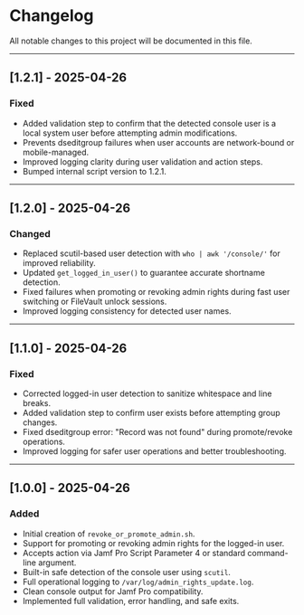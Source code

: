 # Changelog

All notable changes to this project will be documented in this file.

---

## [1.2.1] - 2025-04-26
### Fixed
- Added validation step to confirm that the detected console user is a local system user before attempting admin modifications.
- Prevents dseditgroup failures when user accounts are network-bound or mobile-managed.
- Improved logging clarity during user validation and action steps.
- Bumped internal script version to 1.2.1.

---

## [1.2.0] - 2025-04-26
### Changed
- Replaced scutil-based user detection with `who | awk '/console/'` for improved reliability.
- Updated `get_logged_in_user()` to guarantee accurate shortname detection.
- Fixed failures when promoting or revoking admin rights during fast user switching or FileVault unlock sessions.
- Improved logging consistency for detected user names.

---

## [1.1.0] - 2025-04-26
### Fixed
- Corrected logged-in user detection to sanitize whitespace and line breaks.
- Added validation step to confirm user exists before attempting group changes.
- Fixed dseditgroup error: "Record was not found" during promote/revoke operations.
- Improved logging for safer user operations and better troubleshooting.

---

## [1.0.0] - 2025-04-26
### Added
- Initial creation of `revoke_or_promote_admin.sh`.
- Support for promoting or revoking admin rights for the logged-in user.
- Accepts action via Jamf Pro Script Parameter 4 or standard command-line argument.
- Built-in safe detection of the console user using `scutil`.
- Full operational logging to `/var/log/admin_rights_update.log`.
- Clean console output for Jamf Pro compatibility.
- Implemented full validation, error handling, and safe exits.